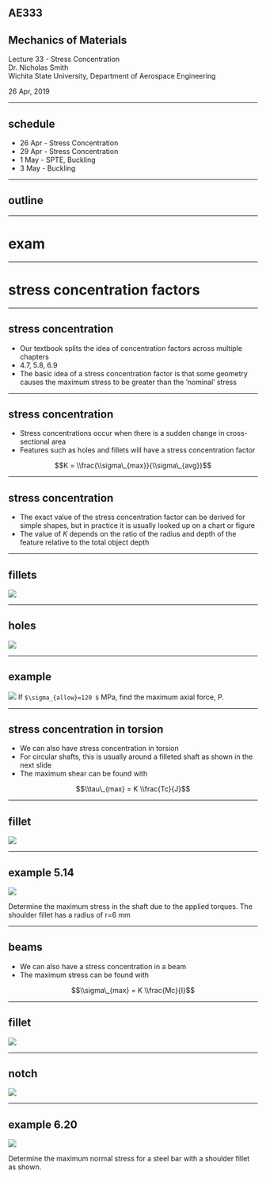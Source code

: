 ## AE333
## Mechanics of Materials
Lecture 33 - Stress Concentration<br/>
Dr. Nicholas Smith<br/>
Wichita State University, Department of Aerospace Engineering

26 Apr, 2019

----

## schedule

- 26 Apr - Stress Concentration
- 29 Apr - Stress Concentration
- 1 May - SPTE, Buckling
- 3 May - Buckling


----
## outline


---
# exam

---
# stress concentration factors

----
## stress concentration

-   Our textbook splits the idea of concentration factors across multiple chapters
-   4.7, 5.8, 6.9
-   The basic idea of a stress concentration factor is that some geometry causes the maximum stress to be greater than the ’nominal’ stress

----
## stress concentration

-   Stress concentrations occur when there is a sudden change in cross-sectional area
-   Features such as holes and fillets will have a stress concentration factor

$$K = \\frac{\\sigma\_{max}}{\\sigma\_{avg}}$$

----
## stress concentration

-   The exact value of the stress concentration factor can be derived for simple shapes, but in practice it is usually looked up on a chart or figure
-   The value of *K* depends on the ratio of the radius and depth of the feature relative to the total object depth

----
## fillets

![](..\images\stress-concentration-fillet.jpg)

----
## holes

![](..\images\stress-concentration-hole.jpg)

----
## example

![](..\images\stress-concentration-example.jpg)
If `$\sigma_{allow}=120 $` MPa, find the maximum axial force, P.

----
## stress concentration in torsion

-   We can also have stress concentration in torsion
-   For circular shafts, this is usually around a filleted shaft as shown in the next slide
-   The maximum shear can be found with

$$\\tau\_{max} = K \\frac{Tc}{J}$$

----
## fillet

![](..\images\stress-concentration-torsion.jpg)

----
## example 5.14

![](..\images\example-5-14.jpg)


Determine the maximum stress in the shaft due to the applied torques. The shoulder fillet has a radius of r=6 mm

----
## beams

-   We can also have a stress concentration in a beam
-   The maximum stress can be found with

$$\\sigma\_{max} = K \\frac{Mc}{I}$$

----
## fillet

![](..\images\beam-fillet.jpg)

----
## notch

![](..\images\beam-notch.jpg)

----
## example 6.20

![](..\images\example-6-20.jpg)

Determine the maximum normal stress for a steel bar with a shoulder fillet as shown.
